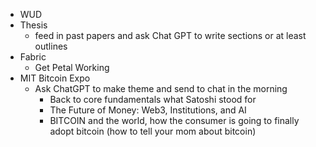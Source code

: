 - WUD
- Thesis
    - feed in past papers and ask Chat GPT to write sections or at least outlines
- Fabric
    - Get Petal Working
- MIT Bitcoin Expo
    - Ask ChatGPT to make theme and send to chat in the morning
        - Back to core fundamentals what Satoshi stood for
        - The Future of Money: Web3, Institutions, and AI
        - BITCOIN and the world, how the consumer is going to finally adopt bitcoin (how to tell your mom about bitcoin)
